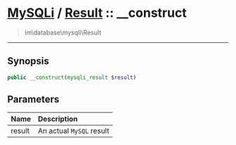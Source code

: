 # [MySQLi](mysql.md) / [Result](mysql-Result.md) :: __construct
 > im\database\mysqli\Result
____

## Synopsis
```php
public __construct(mysqli_result $result)
```

## Parameters
| Name | Description |
| :--- | :---------- |
| result | An actual `MySQL` result  |
